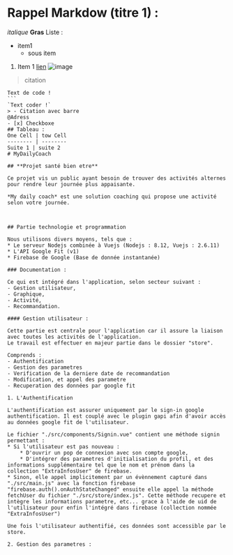 # Rappel Markdow (titre 1) :

*italique*
**Gras**
Liste :
* item1
    - sous item
1. Item 1
[lien](http://mon-url.com)
![image](http://mon-url.com)
> citation
````
Text de code !
```
`Text coder !`
> - Citation avec barre
@Adress
- [x] Checkboxe
## Tableau :
One Cell | tow Cell
-------- | --------
Suite 1 | suite 2
# MyDailyCoach

## **Projet santé bien etre**

Ce projet vis un public ayant besoin de trouver des activités alternes pour rendre leur journée plus appaisante.

*My daily coach* est une solution coaching qui propose une activité selon votre journée.



## Partie technologie et programmation

Nous utilisons divers moyens, tels que :
* Le serveur Nodejs combinée à Vuejs (Nodejs : 8.12, Vuejs : 2.6.11)
* L'API Google Fit (v1)
* Firebase de Google (Base de donnée instantanée)

### Documentation :

Ce qui est intégré dans l'application, selon secteur suivant : 
- Gestion utilisateur,
- Graphique, 
- Activité, 
- Recommandation.

#### Gestion utilisateur :

Cette partie est centrale pour l'application car il assure la liaison avec toutes les activités de l'application.
Le travail est effectuer en majeur partie dans le dossier "store".

Comprends :
- Authentification
- Gestion des parametres
- Verification de la derniere date de recommandation
- Modification, et appel des parametre
- Recuperation des données par google fit

1. L'Authentification

L'authentification est assurer uniquement par le sign-in google authentification. Il est couplé avec le plugin gapi afin d'avoir accès 
au données google fit de l'utilisateur.

Le fichier "./src/components/Signin.vue" contient une méthode signin permettant :
* Si l'utilisateur est pas nouveau : 
    * D'ouvrir un pop de connexion avec son compte google,
    * D'intégrer des parametres d'initialisation du profil, et des informations supplémentaire tel que le nom et prénom dans la collection "ExtraInfosUser" de firebase.
* Sinon, elle appel implicitement par un évènnement capturé dans "./src/main.js" avec la fonction firebase "firebase.auth().onAuthStateChanged" ensuite elle appel la méthode fetchUser du fichier "./src/store/index.js". Cette méthode recupere et intègre les informations parametre, etc... grace à l'aide de uid de l'utilisateur pour enfin l'intégré dans firebase (collection nommée "ExtraInfosUser")

Une fois l'utilisateur authentifié, ces données sont accessible par le store.

2. Gestion des parametres :
